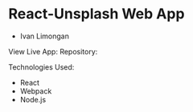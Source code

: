 # React-Unsplash Web App

- Ivan Limongan

View Live App: 
Repository:

Technologies Used:
- React
- Webpack
- Node.js